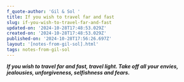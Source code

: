 ```yaml
---
f_quote-author: 'Gil & Sol '
title: If you wish to travel far and fast
slug: if-you-wish-to-travel-far-and-fast
updated-on: '2024-10-28T17:48:53.029Z'
created-on: '2024-10-28T17:48:53.029Z'
published-on: '2024-10-28T17:56:26.697Z'
layout: '[notes-from-gil-sol].html'
tags: notes-from-gil-sol
---
```


**_If you wish to travel far and fast, travel light. Take off all your envies, jealousies, unforgiveness, selfishness and fears._**

